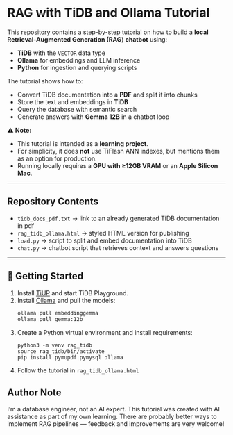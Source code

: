 # RAG with TiDB and Ollama Tutorial  

This repository contains a step-by-step tutorial on how to build a **local Retrieval-Augmented Generation (RAG) chatbot** using:  

- **TiDB** with the `VECTOR` data type  
- **Ollama** for embeddings and LLM inference  
- **Python** for ingestion and querying scripts  

The tutorial shows how to:  
- Convert TiDB documentation into a **PDF** and split it into chunks  
- Store the text and embeddings in **TiDB**  
- Query the database with semantic search  
- Generate answers with **Gemma 12B** in a chatbot loop  

⚠️ **Note:**  
- This tutorial is intended as a **learning project**.  
- For simplicity, it does **not** use TiFlash ANN indexes, but mentions them as an option for production.  
- Running locally requires a **GPU with ≥12GB VRAM** or an **Apple Silicon Mac**.  

---

## Repository Contents  
- `tidb_docs_pdf.txt` → link to an already generated TiDB documentation in pdf
- `rag_tidb_ollama.html` → styled HTML version for publishing  
- `load.py` → script to split and embed documentation into TiDB  
- `chat.py` → chatbot script that retrieves context and answers questions  

---

## 🚀 Getting Started  

1. Install [TiUP](https://tiup.io/) and start TiDB Playground.  
2. Install [Ollama](https://ollama.ai) and pull the models:  
   ```bash
   ollama pull embeddinggemma
   ollama pull gemma:12b
3. Create a Python virtual environment and install requirements:
   ```
   python3 -m venv rag_tidb
   source rag_tidb/bin/activate
   pip install pymupdf pymysql ollama
   ```
4. Follow the tutorial in `rag_tidb_ollama.html`

## Author Note

I’m a database engineer, not an AI expert. This tutorial was created with AI assistance as part of my own learning.
There are probably better ways to implement RAG pipelines — feedback and improvements are very welcome!
   
